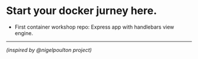 # Start your docker jurney here.

- First container workshop repo: Express app with handlebars view engine.

***
*(inspired by @nigelpoulton project)*
